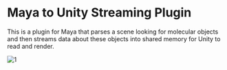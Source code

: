# Maya to Unity Streaming Plugin
This is a plugin for Maya that parses a scene looking for molecular objects and then streams data about these objects into shared memory for Unity to read and render.

![1](/gif/1.gif)